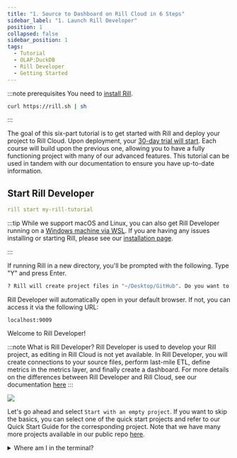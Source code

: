 ```yaml
---
title: "1. Source to Dashboard on Rill Cloud in 6 Steps"
sidebar_label: "1. Launch Rill Developer"
position: 1
collapsed: false
sidebar_position: 1
tags:
  - Tutorial
  - OLAP:DuckDB
  - Rill Developer
  - Getting Started
---
```

:::note prerequisites
You need to [install Rill](https://docs.rilldata.com/home/install). 

```bash
curl https://rill.sh | sh
```

:::

The goal of this six-part tutorial is to get started with Rill and deploy your project to Rill Cloud. Upon deployment, your [30-day trial will start](/other/account-management/billing#trial-plan). Each course will build upon the previous one, allowing you to have a fully functioning project with many of our advanced features. This tutorial can be used in tandem with our documentation to ensure you have up-to-date information.


## Start Rill Developer

```yaml
rill start my-rill-tutorial
```

:::tip
While we support macOS and Linux, you can also get Rill Developer running on a [Windows machine via WSL](https://docs.rilldata.com/home/install#rill-on-windows-using-wsl). If you are having any issues installing or starting Rill, please see our [installation page](https://docs.rilldata.com/home/install). 

:::



If running Rill in a new directory, you'll be prompted with the following. Type "Y" and press Enter. 

```bash
? Rill will create project files in "~/Desktop/GitHub". Do you want to continue? (Y/n) 

```

Rill Developer will automatically open in your default browser. If not, you can access it via the following URL:

```
localhost:9009
``` 

Welcome to Rill Developer!

:::note What is Rill Developer? 
Rill Developer is used to develop your Rill project, as editing in Rill Cloud is not yet available. In Rill Developer, you will create connections to your source files, perform last-mile ETL, define metrics in the metrics layer, and finally create a dashboard. For more details on the differences between Rill Developer and Rill Cloud, see our documentation [here](/home/concepts/cloud-vs-developer)
:::

<img src = '/img/tutorials/rill-basics/new-rill-project.png' class='rounded-gif' />
<br />

Let's go ahead and select `Start with an empty project`. If you want to skip the basics, you can select one of the quick start projects and refer to our Quick Start Guide for the corresponding project. Note that we have many more projects available in our public repo [here](https://github.com/rilldata/rill-examples/tree/demo).

<details>
  <summary>Where am I in the terminal?</summary>
  
    You can use the `pwd` command to see which directory you are in within the terminal. <br />
    If this is not where you'd like to make the directory, use the `cd` command to change directories.

</details>


